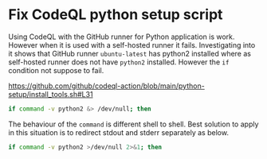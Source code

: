 # Fix CodeQL python setup script

Using CodeQL with the GitHub runner for Python application is work. However when it is used with a self-hosted runner it fails. Investigating into it shows
that GitHub runner `ubuntu-latest` has python2 installed where as self-hosted runner does not have `python2` installed. However the `if` condition not suppose to fail.

https://github.com/github/codeql-action/blob/main/python-setup/install_tools.sh#L31
```sh
if command -v python2 &> /dev/null; then
```

The behaviour of the `command` is different shell to shell. Best solution to apply in this situation is to redirect stdout and stderr separately as below.
```sh
if command -v python2 >/dev/null 2>&1; then
```
